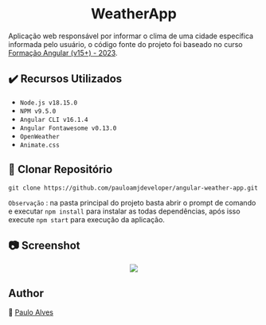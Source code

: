 <h1 align="center">WeatherApp</h1>

Aplicação web responsável por informar o clima de uma cidade específica informada pelo usuário, o código fonte do projeto foi baseado no curso [Formação Angular (v15+) - 2023](https://www.udemy.com/course/curso-de-angular-15-do-iniciante-ao-especialista/). 

## ✔️ Recursos Utilizados

- ``Node.js v18.15.0``
- ``NPM v9.5.0``
- ``Angular CLI v16.1.4``
- ``Angular Fontawesome v0.13.0``
- ``OpenWeather``
- ``Animate.css``

## :floppy_disk: Clonar Repositório

```git clone https://github.com/pauloamjdeveloper/angular-weather-app.git```

`Observação` : na pasta principal do projeto basta abrir o prompt de comando e executar `npm install` para instalar as todas dependências, após isso execute `npm start` para execução da aplicação.

## :camera: Screenshot

<p align="center"> <img src="https://github.com/pauloamjdeveloper/angular-weather-app/blob/master/src/assets/screenshot.png"/></p>

## Author
:boy: [Paulo Alves](https://github.com/pauloamjdeveloper)
